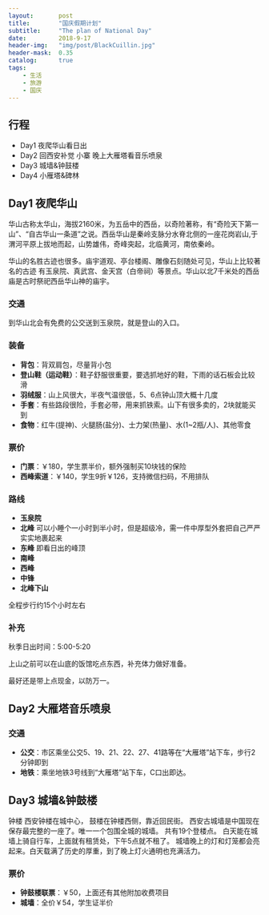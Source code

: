 ```yaml
---
layout:       post
title:        "国庆假期计划"
subtitle:     "The plan of National Day"
date:         2018-9-17
header-img:   "img/post/BlackCuillin.jpg"
header-mask:  0.35
catalog:      true
tags:
    - 生活
    - 旅游
    - 国庆
---
```

## 行程
- Day1 夜爬华山看日出
- Day2 回西安补觉 小寨 晚上大雁塔看音乐喷泉
- Day3 城墙&钟鼓楼 
- Day4 小雁塔&碑林

## Day1 夜爬华山
华山古称太华山，海拔2160米，为五岳中的西岳，以奇险著称，有“奇险天下第一山”、“自古华山一条道”之说。西岳华山是秦岭支脉分水脊北侧的一座花岗岩山,于渭河平原上拔地而起，山势雄伟，奇峰突起，北临黄河，南依秦岭。

华山的名胜古迹也很多。庙宇道观、亭台楼阁、雕像石刻随处可见，华山上比较著名的古迹
有玉泉院、真武宫、金天宫（白帝祠）等景点。华山以北7千米处的西岳庙是古时祭祀西岳华山神的庙宇。


### 交通

到华山北会有免费的公交送到玉泉院，就是登山的入口。
### 装备
- **背包**：背双肩包，尽量背小包
- **登山鞋（运动鞋）**：鞋子舒服很重要，要选抓地好的鞋，下雨的话石板会比较滑
- **羽绒服**：山上风很大，半夜气温很低，5、6点钟山顶大概十几度
- **手套**：有些路段很险，手套必带，用来抓铁索。山下有很多卖的，2块就能买到
- **食物**：红牛(提神)、火腿肠(盐分)、士力架(热量)、水(1~2瓶/人)、其他零食

### 票价
- **门票**：￥180，学生票半价，额外强制买10块钱的保险
- **西峰索道**：￥140，学生9折￥126，支持微信扫码，不用排队

### 路线
- **玉泉院**
- **北峰** 可以小睡个一小时到半小时，但是超级冷，需一件中厚型外套把自己严严实实地裹起来
- **东峰** 即看日出的峰顶
- **南峰**
- **西峰** 
- **中锋** 
- **北峰下山**

全程步行约15个小时左右
### 补充
秋季日出时间：5:00-5:20

上山之前可以在山底的饭馆吃点东西，补充体力做好准备。

最好还是带上点现金，以防万一。

## Day2 大雁塔音乐喷泉


### 交通
- **公交**：市区乘坐公交5、19、21、22、27、41路等在“大雁塔”站下车，步行2分钟即到
- **地铁**：乘坐地铁3号线到“大雁塔”站下车，C口出即达。

## Day3 城墙&钟鼓楼
钟楼
西安钟楼在城中心，
鼓楼在钟楼西侧，靠近回民街。
西安古城墙是中国现在保存最完整的一座了。唯一一个包围全城的城墙。
共有19个登楼点。
白天能在城墙上骑自行车，上面就有租赁处，下午5点就不租了。
城墙晚上的灯和灯笼都会亮起来。白天载满了历史的厚重，到了晚上灯火通明也充满活力。
### 票价
- **钟鼓楼联票**：￥50，上面还有其他附加收费项目
- **城墙**：全价￥54，学生证半价